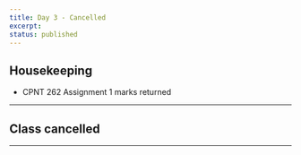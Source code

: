 ```yaml
---
title: Day 3 - Cancelled
excerpt: 
status: published
---
```


## Housekeeping
- CPNT 262 Assignment 1 marks returned

---

## Class cancelled

---
